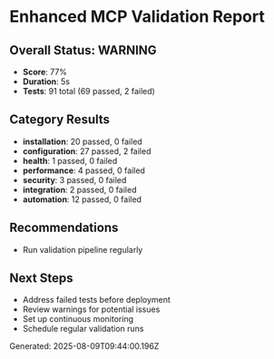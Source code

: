 # Enhanced MCP Validation Report

## Overall Status: WARNING
- **Score**: 77%
- **Duration**: 5s
- **Tests**: 91 total (69 passed, 2 failed)

## Category Results
- **installation**: 20 passed, 0 failed
- **configuration**: 27 passed, 2 failed
- **health**: 1 passed, 0 failed
- **performance**: 4 passed, 0 failed
- **security**: 3 passed, 0 failed
- **integration**: 2 passed, 0 failed
- **automation**: 12 passed, 0 failed

## Recommendations
- Run validation pipeline regularly

## Next Steps
- Address failed tests before deployment
- Review warnings for potential issues
- Set up continuous monitoring
- Schedule regular validation runs

Generated: 2025-08-09T09:44:00.196Z

